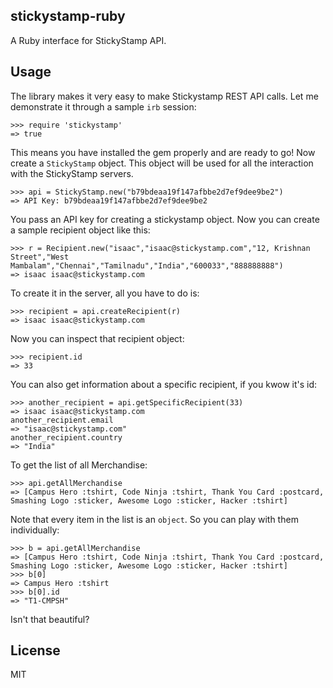 stickystamp-ruby
-----------------

A Ruby interface for StickyStamp API.

Usage
------

The library makes it very easy to make Stickystamp REST API calls. Let
me demonstrate it through a sample `irb` session:

    >>> require 'stickystamp'
    => true

This means you have installed the gem properly and are ready to go!
Now create a `StickyStamp` object. This object will be used for all
the interaction with the StickyStamp servers.

    >>> api = StickyStamp.new("b79bdeaa19f147afbbe2d7ef9dee9be2")
    => API Key: b79bdeaa19f147afbbe2d7ef9dee9be2

You pass an API key for creating a stickystamp object.
Now you can create a sample recipient object like this:

    >>> r = Recipient.new("isaac","isaac@stickystamp.com","12, Krishnan Street","West Mambalam","Chennai","Tamilnadu","India","600033","888888888")
    => isaac isaac@stickystamp.com

To create it in the server, all you have to do is:

    >>> recipient = api.createRecipient(r)
    => isaac isaac@stickystamp.com

Now you can inspect that recipient object:

    >>> recipient.id
    => 33

You can also get information about a specific recipient, if you kwow
it's id:

    >>> another_recipient = api.getSpecificRecipient(33)
    => isaac isaac@stickystamp.com
    another_recipient.email
    => "isaac@stickystamp.com"
    another_recipient.country
    => "India"

To get the list of all Merchandise:

    >>> api.getAllMerchandise
    => [Campus Hero :tshirt, Code Ninja :tshirt, Thank You Card :postcard, Smashing Logo :sticker, Awesome Logo :sticker, Hacker :tshirt]

Note that every item in the list is an `object`. So you can play with
them individually:

    >>> b = api.getAllMerchandise
    => [Campus Hero :tshirt, Code Ninja :tshirt, Thank You Card :postcard, Smashing Logo :sticker, Awesome Logo :sticker, Hacker :tshirt]
    >>> b[0]
    => Campus Hero :tshirt
    >>> b[0].id
    => "T1-CMPSH"

Isn't that beautiful?

License
--------

MIT
